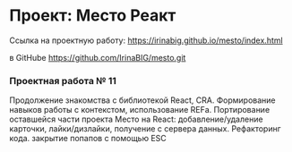 # Проект: Место Реакт

Ссылка на проектную работу: https://irinabig.github.io/mesto/index.html

в GitHube https://github.com/IrinaBIG/mesto.git

### Проектная работа № 11

Продолжение знакомства с библиотекой React, CRA. Формирование навыков работы с контекстом, использование REFа.
Портирование оставшейся части проекта Место на React: добавление/удаление карточки, лайки/дизлайки, получение с сервера данных. Рефакторинг кода. закрытие попапов с помощью ESC